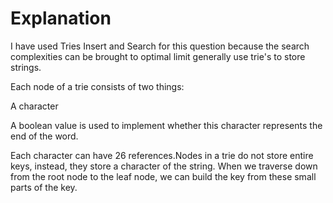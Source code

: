 # Explanation
 I have used Tries Insert and Search for this question because the search complexities can be brought to optimal limit generally use trie's to store strings.

Each node of a trie consists of two things:

A character

A boolean value is used to implement whether this character represents the end of the word.

Each character can have 26 references.Nodes in a trie do not store entire keys, instead, they store a character of the string. When we traverse down from the root node to the leaf node, we can build the key from these small parts of the key.

